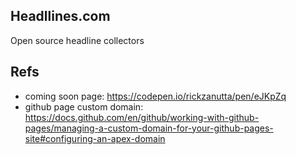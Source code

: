 ## Headllines.com

Open source headline collectors

## Refs

- coming soon page: https://codepen.io/rickzanutta/pen/eJKpZq
- github page custom domain: https://docs.github.com/en/github/working-with-github-pages/managing-a-custom-domain-for-your-github-pages-site#configuring-an-apex-domain

